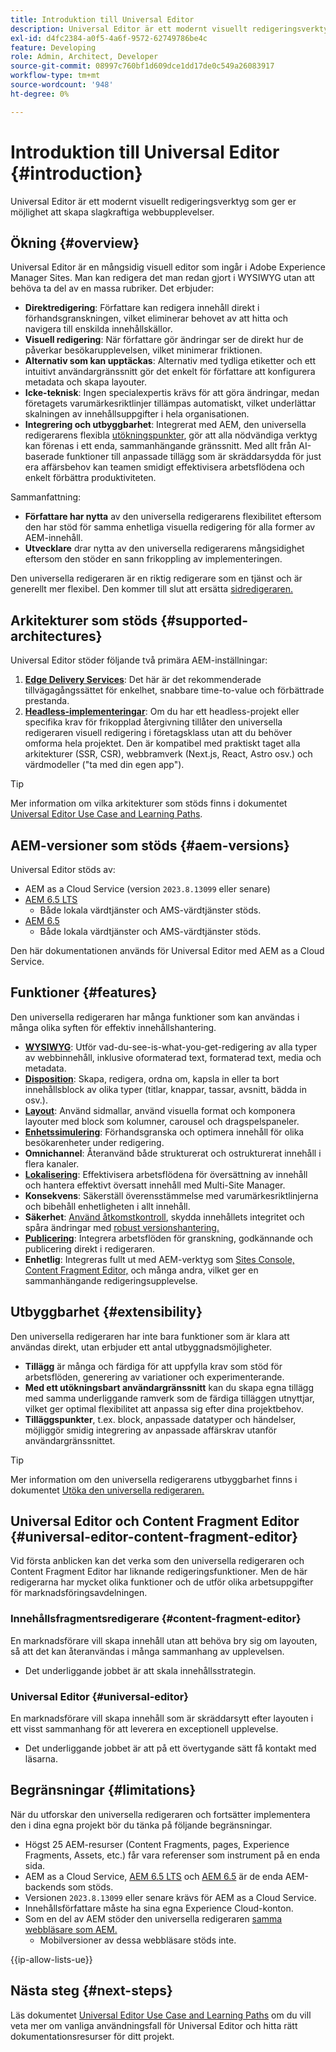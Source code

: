```yaml
---
title: Introduktion till Universal Editor
description: Universal Editor är ett modernt visuellt redigeringsverktyg som ger er möjlighet att skapa slagkraftiga webbupplevelser.
exl-id: d4fc2384-a0f5-4a6f-9572-62749786be4c
feature: Developing
role: Admin, Architect, Developer
source-git-commit: 08997c760bf1d609dce1dd17de0c549a26083917
workflow-type: tm+mt
source-wordcount: '948'
ht-degree: 0%

---
```



# Introduktion till Universal Editor {#introduction}

Universal Editor är ett modernt visuellt redigeringsverktyg som ger er möjlighet att skapa slagkraftiga webbupplevelser.

## Ökning {#overview}

Universal Editor är en mångsidig visuell editor som ingår i Adobe Experience Manager Sites. Man kan redigera det man redan gjort i WYSIWYG utan att behöva ta del av en massa rubriker. Det erbjuder:

* **Direktredigering**: Författare kan redigera innehåll direkt i förhandsgranskningen, vilket eliminerar behovet av att hitta och navigera till enskilda innehållskällor.
* **Visuell redigering**: När författare gör ändringar ser de direkt hur de påverkar besökarupplevelsen, vilket minimerar friktionen.
* **Alternativ som kan upptäckas**: Alternativ med tydliga etiketter och ett intuitivt användargränssnitt gör det enkelt för författare att konfigurera metadata och skapa layouter.
* **Icke-teknisk**: Ingen specialexpertis krävs för att göra ändringar, medan företagets varumärkesriktlinjer tillämpas automatiskt, vilket underlättar skalningen av innehållsuppgifter i hela organisationen.
* **Integrering och utbyggbarhet**: Integrerat med AEM, den universella redigerarens flexibla [utökningspunkter](#extensibility), gör att alla nödvändiga verktyg kan förenas i ett enda, sammanhängande gränssnitt. Med allt från AI-baserade funktioner till anpassade tillägg som är skräddarsydda för just era affärsbehov kan teamen smidigt effektivisera arbetsflödena och enkelt förbättra produktiviteten.

Sammanfattning:

* **Författare har nytta** av den universella redigerarens flexibilitet eftersom den har stöd för samma enhetliga visuella redigering för alla former av AEM-innehåll.
* **Utvecklare** drar nytta av den universella redigerarens mångsidighet eftersom den stöder en sann frikoppling av implementeringen.

Den universella redigeraren är en riktig redigerare som en tjänst och är generellt mer flexibel. Den kommer till slut att ersätta [sidredigeraren.](/help/sites-cloud/authoring/page-editor/introduction.md)

## Arkitekturer som stöds {#supported-architectures}

Universal Editor stöder följande två primära AEM-inställningar:

1. **[Edge Delivery Services](/help/edge/overview.md)**: Det här är det rekommenderade tillvägagångssättet för enkelhet, snabbare time-to-value och förbättrade prestanda.
1. **[Headless-implementeringar](/help/headless/introduction.md)**: Om du har ett headless-projekt eller specifika krav för frikopplad återgivning tillåter den universella redigeraren visuell redigering i företagsklass utan att du behöver omforma hela projektet. Den är kompatibel med praktiskt taget alla arkitekturer (SSR, CSR), webbramverk (Next.js, React, Astro osv.) och värdmodeller (&quot;ta med din egen app&quot;).

>[!TIP]
>
>Mer information om vilka arkitekturer som stöds finns i dokumentet [Universal Editor Use Case and Learning Paths](/help/implementing/universal-editor/use-cases.md).

## AEM-versioner som stöds {#aem-versions}

Universal Editor stöds av:

* AEM as a Cloud Service (version `2023.8.13099` eller senare)
* [AEM 6.5 LTS](https://experienceleague.adobe.com/en/docs/experience-manager-65-lts/content/implementing/developing/headless/universal-editor/introduction)
   * Både lokala värdtjänster och AMS-värdtjänster stöds.
* [AEM 6.5](https://experienceleague.adobe.com/en/docs/experience-manager-65/content/implementing/developing/headless/universal-editor/introduction)
   * Både lokala värdtjänster och AMS-värdtjänster stöds.

Den här dokumentationen används för Universal Editor med AEM as a Cloud Service.

## Funktioner {#features}

Den universella redigeraren har många funktioner som kan användas i många olika syften för effektiv innehållshantering.

* **[WYSIWYG](/help/sites-cloud/authoring/universal-editor/authoring.md)**: Utför vad-du-see-is-what-you-get-redigering av alla typer av webbinnehåll, inklusive oformaterad text, formaterad text, media och metadata.
* **[Disposition](/help/sites-cloud/authoring/universal-editor/authoring.md#editing-content)**: Skapa, redigera, ordna om, kapsla in eller ta bort innehållsblock av olika typer (titlar, knappar, tassar, avsnitt, bädda in osv.).
* **[Layout](/help/sites-cloud/authoring/universal-editor/templates.md)**: Använd sidmallar, använd visuella format och komponera layouter med block som kolumner, carousel och dragspelspaneler.
* **[Enhetssimulering](/help/sites-cloud/authoring/universal-editor/navigation.md#emulator)**: Förhandsgranska och optimera innehåll för olika besökarenheter under redigering.
* **Omnichannel**: Återanvänd både strukturerat och ostrukturerat innehåll i flera kanaler.
* **[Lokalisering](/help/sites-cloud/authoring/universal-editor/inheritance.md)**: Effektivisera arbetsflödena för översättning av innehåll och hantera effektivt översatt innehåll med Multi-Site Manager.
* **Konsekvens**: Säkerställ överensstämmelse med varumärkesriktlinjerna och bibehåll enhetligheten i allt innehåll.
* **Säkerhet**: [Använd åtkomstkontroll](/help/implementing/universal-editor/authentication.md), skydda innehållets integritet och spåra ändringar med [robust versionshantering.](/help/sites-cloud/authoring/sites-console/page-versions.md)
* **[Publicering](/help/sites-cloud/authoring/universal-editor/publishing.md)**: Integrera arbetsflöden för granskning, godkännande och publicering direkt i redigeraren.
* **Enhetlig**: Integreras fullt ut med AEM-verktyg som [Sites Console,](/help/sites-cloud/authoring/sites-console/introduction.md) [Content Fragment Editor,](/help/sites-cloud/administering/content-fragments/overview.md) och många andra, vilket ger en sammanhängande redigeringsupplevelse.

## Utbyggbarhet {#extensibility}

Den universella redigeraren har inte bara funktioner som är klara att användas direkt, utan erbjuder ett antal utbyggnadsmöjligheter.

* **Tillägg** är många och färdiga för att uppfylla krav som stöd för arbetsflöden, generering av variationer och experimenterande.
* **Med ett utökningsbart användargränssnitt** kan du skapa egna tillägg med samma underliggande ramverk som de färdiga tilläggen utnyttjar, vilket ger optimal flexibilitet att anpassa sig efter dina projektbehov.
* **Tilläggspunkter**, t.ex. block, anpassade datatyper och händelser, möjliggör smidig integrering av anpassade affärskrav utanför användargränssnittet.

>[!TIP]
>
>Mer information om den universella redigerarens utbyggbarhet finns i dokumentet [Utöka den universella redigeraren.](/help/implementing/universal-editor/extending.md)

## Universal Editor och Content Fragment Editor {#universal-editor-content-fragment-editor}

Vid första anblicken kan det verka som den universella redigeraren och Content Fragment Editor har liknande redigeringsfunktioner. Men de här redigerarna har mycket olika funktioner och de utför olika arbetsuppgifter för marknadsföringsavdelningen.

### Innehållsfragmentsredigerare {#content-fragment-editor}

En marknadsförare vill skapa innehåll utan att behöva bry sig om layouten, så att det kan återanvändas i många sammanhang av upplevelsen.

* Det underliggande jobbet är att skala innehållsstrategin.

### Universal Editor {#universal-editor}

En marknadsförare vill skapa innehåll som är skräddarsytt efter layouten i ett visst sammanhang för att leverera en exceptionell upplevelse.

* Det underliggande jobbet är att på ett övertygande sätt få kontakt med läsarna.

## Begränsningar {#limitations}

När du utforskar den universella redigeraren och fortsätter implementera den i dina egna projekt bör du tänka på följande begränsningar.

* Högst 25 AEM-resurser (Content Fragments, pages, Experience Fragments, Assets, etc.) får vara referenser som instrument på en enda sida.
* AEM as a Cloud Service, [AEM 6.5 LTS](https://experienceleague.adobe.com/en/docs/experience-manager-65-lts/content/implementing/developing/headless/universal-editor/introduction) och [AEM 6.5](https://experienceleague.adobe.com/en/docs/experience-manager-65/content/implementing/developing/headless/universal-editor/introduction) är de enda AEM-backends som stöds.
* Versionen `2023.8.13099` eller senare krävs för AEM as a Cloud Service.
* Innehållsförfattare måste ha sina egna Experience Cloud-konton.
* Som en del av AEM stöder den universella redigeraren [samma webbläsare som AEM.](/help/overview/supported-platforms.md)
   * Mobilversioner av dessa webbläsare stöds inte.

{{ip-allow-lists-ue}}

## Nästa steg {#next-steps}

Läs dokumentet [Universal Editor Use Case and Learning Paths](/help/implementing/universal-editor/use-cases.md) om du vill veta mer om vanliga användningsfall för Universal Editor och hitta rätt dokumentationsresurser för ditt projekt.
